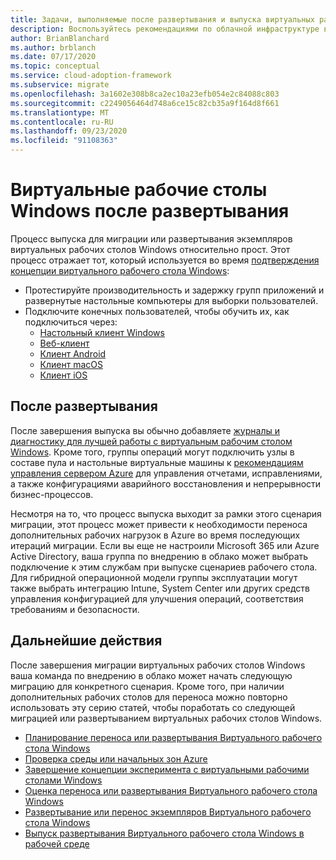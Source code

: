 ```yaml
---
title: Задачи, выполняемые после развертывания и выпуска виртуальных рабочих столов Windows
description: Воспользуйтесь рекомендациями по облачной инфраструктуре внедрения, чтобы узнать о процессе выпуска для миграции или развертывании экземпляров виртуальных рабочих столов Windows.
author: BrianBlanchard
ms.author: brblanch
ms.date: 07/17/2020
ms.topic: conceptual
ms.service: cloud-adoption-framework
ms.subservice: migrate
ms.openlocfilehash: 3a1602e308b8ca2ec10a23efb054e2c84088c803
ms.sourcegitcommit: c2249056464d748a6ce15c82cb35a9f164d8f661
ms.translationtype: MT
ms.contentlocale: ru-RU
ms.lasthandoff: 09/23/2020
ms.locfileid: "91108363"
---
```

# <a name="windows-virtual-desktop-post-deployment"></a>Виртуальные рабочие столы Windows после развертывания

Процесс выпуска для миграции или развертывания экземпляров виртуальных рабочих столов Windows относительно прост. Этот процесс отражает тот, который используется во время [подтверждения концепции виртуального рабочего стола Windows](./proof-of-concept.md):

- Протестируйте производительность и задержку групп приложений и развернутые настольные компьютеры для выборки пользователей.
- Подключите конечных пользователей, чтобы обучить их, как подключиться через:
  - [Настольный клиент Windows](/azure/virtual-desktop/connect-windows-7-and-10)
  - [Веб-клиент](/azure/virtual-desktop/connect-web)
  - [Клиент Android](/azure/virtual-desktop/connect-android)
  - [Клиент macOS](/azure/virtual-desktop/connect-macos)
  - [Клиент iOS](/azure/virtual-desktop/connect-ios)

## <a name="post-deployment"></a>После развертывания

После завершения выпуска вы обычно добавляете [журналы и диагностику для лучшей работы с виртуальным рабочим столом Windows](/azure/virtual-desktop/diagnostics-log-analytics#push-diagnostics-data-to-your-workspace). Кроме того, группы операций могут подключить узлы в составе пула и настольные виртуальные машины к [рекомендациям управления сервером Azure](../../manage/azure-server-management/index.md) для управления отчетами, исправлениями, а также конфигурациями аварийного восстановления и непрерывности бизнес-процессов.

Несмотря на то, что процесс выпуска выходит за рамки этого сценария миграции, этот процесс может привести к необходимости переноса дополнительных рабочих нагрузок в Azure во время последующих итераций миграции. Если вы еще не настроили Microsoft 365 или Azure Active Directory, ваша группа по внедрению в облако может выбрать подключение к этим службам при выпуске сценариев рабочего стола. Для гибридной операционной модели группы эксплуатации могут также выбрать интеграцию Intune, System Center или других средств управления конфигурацией для улучшения операций, соответствия требованиям и безопасности.

## <a name="next-steps"></a>Дальнейшие действия

После завершения миграции виртуальных рабочих столов Windows ваша команда по внедрению в облако может начать следующую миграцию для конкретного сценария. Кроме того, при наличии дополнительных рабочих столов для переноса можно повторно использовать эту серию статей, чтобы поработать со следующей миграцией или развертыванием виртуальных рабочих столов Windows.

- [Планирование переноса или развертывания Виртуального рабочего стола Windows](./plan.md)
- [Проверка среды или начальных зон Azure](./ready.md)
- [Завершение концепции эксперимента с виртуальными рабочими столами Windows](./proof-of-concept.md)
- [Оценка переноса или развертывания Виртуального рабочего стола Windows](./migrate-assess.md)
- [Развертывание или перенос экземпляров Виртуального рабочего стола Windows](./migrate-deploy.md)
- [Выпуск развертывания Виртуального рабочего стола Windows в рабочей среде](./migrate-release.md)
